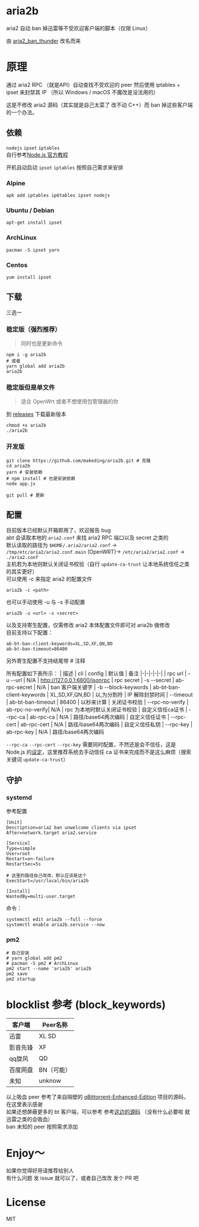 # aria2b

aria2 自动 ban 掉迅雷等不受欢迎客户端的脚本（仅限 Linux）  

由 [aria2_ban_thunder](https://github.com/makeding/aria2_ban_thunder) 改名而来  
# 原理
通过 aria2 RPC （就是API）自动查找不受欢迎的 peer 然后使用 iptables + ipset 来封禁其 IP （所以 Windows / macOS 不魔改是没法用的）  

这是不修改 aria2 源码（其实就是自己太菜了 改不动 C++）而 ban 掉这些客户端的一个办法。
## 依赖
`nodejs` `ipset` `iptables`  
自行参考[Node.js 官方教程](https://github.com/nodesource/distributions/blob/master/README.md)  

开机自动启动 `ipset` `iptables` 按照自己需求来安排
### Alpine

    apk add iptables ip6tables ipset nodejs
### Ubuntu / Debian
    apt-get install ipset
### ArchLinux
    pacman -S ipset yarn

### Centos
    yum install ipset

## 下载
三选一  
### 稳定版（强烈推荐）
> 同时也是更新命令

    npm i -g aria2b
    # 或者
    yarn global add aria2b
    aria2b
### 稳定版但是单文件
> 适合 OpenWrt 或者不想使用包管理器的你

到 [releases](https://github.com/makeding/aria2b/releases) 下载最新版本

    chmod +x aria2b
    ./aria2b

### 开发版

    git clone https://github.com/makeding/aria2b.git # 克隆
    cd aria2b
    yarn # 安装依赖
    # npm install # 也是安装依赖
    node app.js

    git pull # 更新
## 配置
目前版本已经默认开箱即用了，欢迎报告 bug  
abt 会读取本地的 `aria2.conf` 来找 aria2 RPC 端口以及 secret 之类的  
默认读取的路径为 `$HOME/.aria2/aria2.conf` -> `/tmp/etc/aria2/aria2.conf.main` (OpenWRT)-> `/etc/aria2/aria2.conf` -> `./aria2.conf`  
主机若为本地则默认关闭证书校验（自行 `update-ca-trust` 让本地系统信任之类的其实更好）  
可以使用 -c 来指定 aria2 的配置文件

    aria2b -c <path>

也可以手动使用 -u 与 -s 手动配置

    aria2b -u <url> -s <secret>

以及支持寄生配置，仅需修改 aria2 本体配置文件即可对 aria2b 做修改  
目前支持以下配置：  

```
ab-bt-ban-client-keywords=XL,SD,XF,QN,BD
ab-bt-ban-timeout=86400
```
另外寄生配置不支持结尾带 # 注释

所有配置如下表所示：
| 描述 | cli |  config  | 默认值 | 备注
|-|-|-|-|-|
| rpc url | -u --url | N/A | http://127.0.0.1:6800/jsonrpc 
| rpc secret | -s --secret | ab-rpc-secret | N/A
| ban 客户端关键字 | -b --block-keywords | ab-bt-ban-client-keywords | XL,SD,XF,QN,BD | 以,为分割符
| IP 解除封禁时间 | --timeout | ab-bt-ban-timeout | 86400 | 以秒来计算
| 关闭证书校验 | --rpc-no-verify | ab-rpc-no-verify| N/A | rpc 为本地时默认关闭证书校验 
| 自定义信任ca证书 | --rpc-ca | ab-rpc-ca | N/A | 路径/base64两次编码
| 自定义信任证书 | --rpc-cert | ab-rpc-cert | N/A | 路径/base64两次编码
| 自定义信任私钥 | --rpc-key | ab-rpc-key | N/A | 路径/base64两次编码

`--rpc-ca` `--rpc-cert` `--rpc-key` 需要同时配置，不然还是会不信任，这是 Node.js 的[设定](https://nodejs.org/api/tls.html)，这里推荐系统去手动信任 ca 证书来完成而不是这么麻烦（搜索关键词 `update-ca-trust`）  
## 守护
### systemd
参考配置
```
[Unit]
Description=aria2 ban unwelcome clients via ipset
After=network.target aria2.service

[Service]
Type=simple
User=root
Restart=on-failure
RestartSec=5s

# 这里的路径自己改改，默认应该是这个
ExecStart=/usr/local/bin/aria2b

[Install]
WantedBy=multi-user.target
```
命令：
```
systemctl edit aria2b --full --force
systemctl enable aria2b.service --now
```
### pm2
```
# 自己安装
# yarn global add pm2 
# pacman -S pm2 # ArchLinux
pm2 start --name 'aria2b' aria2b
pm2 save
pm2 startup
```
# blocklist 参考 (block_keywords)
| 客户端 |  Peer名称 |
|-|-|
| 迅雷 | XL SD |
| 影音先锋 | XF |
| qq旋风 | QD |
| 百度网盘 | BN（可能） |
| 未知 | unknow |

以上吸血 peer 参考了来自隔壁的 [qBittorrent-Enhanced-Edition](https://github.com/c0re100/qBittorrent-Enhanced-Edition/blob/ebe908f186be5fa2aba8710a543b3ac5c92b92fa/src/base/bittorrent/session.cpp#L2226) 项目的源码，在这里表示感谢  
如果还想屏蔽更多的 bt 客户端，可以参考 参考[这边的源码](https://github.com/makeding/bittorrent-peerid/blob/master/index.js#L249)  （没有什么必要啦 就迅雷之类的会吸血）  
ban 未知的 peer 按照需求添加

# Enjoy～ 
如果你觉得好用请推荐给别人  
有什么问题 发 issue 就可以了，或者自己改改 发个 PR 吧
# License
MIT
